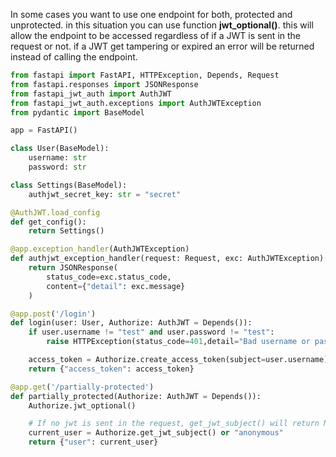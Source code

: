 In some cases you want to use one endpoint for both, protected and unprotected. in this situation you can use function <b>jwt_optional()</b>. this will allow the endpoint to be accessed regardless of if a JWT is sent in the request or not. if a JWT get tampering or expired an error will be returned instead of calling the endpoint.

```python
from fastapi import FastAPI, HTTPException, Depends, Request
from fastapi.responses import JSONResponse
from fastapi_jwt_auth import AuthJWT
from fastapi_jwt_auth.exceptions import AuthJWTException
from pydantic import BaseModel

app = FastAPI()

class User(BaseModel):
    username: str
    password: str

class Settings(BaseModel):
    authjwt_secret_key: str = "secret"

@AuthJWT.load_config
def get_config():
    return Settings()

@app.exception_handler(AuthJWTException)
def authjwt_exception_handler(request: Request, exc: AuthJWTException):
    return JSONResponse(
        status_code=exc.status_code,
        content={"detail": exc.message}
    )

@app.post('/login')
def login(user: User, Authorize: AuthJWT = Depends()):
    if user.username != "test" and user.password != "test":
        raise HTTPException(status_code=401,detail="Bad username or password")

    access_token = Authorize.create_access_token(subject=user.username)
    return {"access_token": access_token}

@app.get('/partially-protected')
def partially_protected(Authorize: AuthJWT = Depends()):
    Authorize.jwt_optional()

    # If no jwt is sent in the request, get_jwt_subject() will return None
    current_user = Authorize.get_jwt_subject() or "anonymous"
    return {"user": current_user}
```
